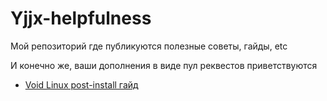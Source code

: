 # Yjjx-helpfulness
Мой репозиторий где публикуются полезные советы, гайды, etc

И конечно же, ваши дополнения в виде пул реквестов приветствуются
- [Void Linux post-install гайд](https://github.com/Yjjx/Yjjx-helpfulness/blob/main/Void_Linux.md)
